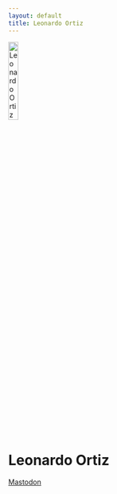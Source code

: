 ```yaml
---
layout: default
title: Leonardo Ortiz
---
```

<div class="blurb">
	<img class="avatar avatar-small" src="https://avatars2.githubusercontent.com/u/42592238?v=4" alt="Leonardo Ortiz" width="20%" height="20%" />
	<p/>
	<h1>Leonardo Ortiz</h1>
	<a rel="me" href="https://mastodon.social/@leohackerman">Mastodon</a>
		
</div>



